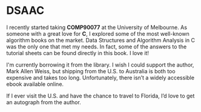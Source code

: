# DSAAC
I recently started taking **COMP90077** at the University of Melbourne. As someone with a great love for **C**, I explored some of the most well-known algorithm books on the market. Data Structures and Algorithm Analysis in C was the only one that met my needs. In fact, some of the answers to the tutorial sheets can be found directly in this book. I love it!

I'm currently borrowing it from the library. I wish I could support the author, Mark Allen Weiss, but shipping from the U.S. to Australia is both too expensive and takes too long. Unfortunately, there isn’t a widely accessible ebook available online.

If I ever visit the U.S. and have the chance to travel to Florida, I’d love to get an autograph from the author.
